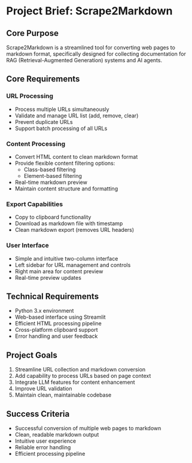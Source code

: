 # Project Brief: Scrape2Markdown

## Core Purpose
Scrape2Markdown is a streamlined tool for converting web pages to markdown format, specifically designed for collecting documentation for RAG (Retrieval-Augmented Generation) systems and AI agents.

## Core Requirements

### URL Processing
- Process multiple URLs simultaneously
- Validate and manage URL list (add, remove, clear)
- Prevent duplicate URLs
- Support batch processing of all URLs

### Content Processing
- Convert HTML content to clean markdown format
- Provide flexible content filtering options:
  - Class-based filtering
  - Element-based filtering
- Real-time markdown preview
- Maintain content structure and formatting

### Export Capabilities
- Copy to clipboard functionality
- Download as markdown file with timestamp
- Clean markdown export (removes URL headers)

### User Interface
- Simple and intuitive two-column interface
- Left sidebar for URL management and controls
- Right main area for content preview
- Real-time preview updates

## Technical Requirements
- Python 3.x environment
- Web-based interface using Streamlit
- Efficient HTML processing pipeline
- Cross-platform clipboard support
- Error handling and user feedback

## Project Goals
1. Streamline URL collection and markdown conversion
2. Add capability to process URLs based on page context
3. Integrate LLM features for content enhancement
4. Improve URL validation
5. Maintain clean, maintainable codebase

## Success Criteria
- Successful conversion of multiple web pages to markdown
- Clean, readable markdown output
- Intuitive user experience
- Reliable error handling
- Efficient processing pipeline
